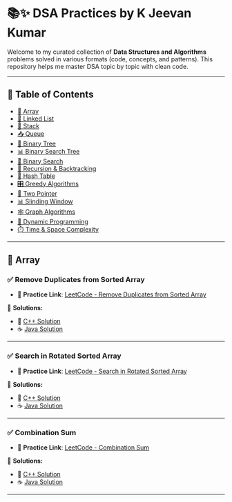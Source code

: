 # 📚✨ DSA Practices by K Jeevan Kumar

Welcome to my curated collection of **Data Structures and Algorithms** problems solved in various formats (code, concepts, and patterns). This repository helps me master DSA topic by topic with clean code.

---

## 📌 Table of Contents

- [🔢 Array](#-array)
- [🔗 Linked List](#-linked-list)
- [🧮 Stack](#-stack)
- [📥 Queue](#-queue)
- [🌲 Binary Tree](#-binary-tree)
- [📊 Binary Search Tree](#-binary-search-tree)
- [🎯 Binary Search](#-binary-search)
- [🧠 Recursion & Backtracking](#-recursion--backtracking)
- [🧩 Hash Table](#-hash-table)
- [🎛️ Greedy Algorithms](#-greedy-algorithms)
- [🔁 Two Pointer](#-two-pointer)
- [📊 Slinding Window](#-slinding-window)
- [🕸️ Graph Algorithms](#-graph-algorithms)
- [🔄 Dynamic Programming](#-dynamic-programming)
- [⏱️ Time & Space Complexity](#-time--space-complexity)

---

## 🔢 Array

### ✅ Remove Duplicates from Sorted Array

- 🔗 **Practice Link**: [LeetCode - Remove Duplicates from Sorted Array](https://leetcode.com/problems/remove-duplicates-from-sorted-array/)

📂 **Solutions:**
- 🧾 [C++ Solution](https://github.com/jeevankumar812/DSA-Problems---Jeevan/blob/main/Leetcode/C%2B%2B/Array/removeDuplicates.cpp)
- ☕ [Java Solution](https://github.com/jeevankumar812/DSA-Problems---Jeevan/blob/main/Leetcode/Java/Array/removeDuplicates.java)

---

### ✅ Search in Rotated Sorted Array

- 🔗 **Practice Link**: [LeetCode - Search in Rotated Sorted Array](https://leetcode.com/problems/search-in-rotated-sorted-array/)

📂 **Solutions:**
- 🧾 [C++ Solution](https://github.com/jeevankumar812/DSA-Problems---Jeevan/blob/main/Leetcode/C%2B%2B/Array/search.cpp)
- ☕ [Java Solution](https://github.com/jeevankumar812/DSA-Problems---Jeevan/blob/main/Leetcode/Java/Array/search.java)

---

### ✅ Combination Sum

- 🔗 **Practice Link**: [LeetCode - Combination Sum](https://leetcode.com/problems/combination-sum/)

📂 **Solutions:**
- 🧾 [C++ Solution](https://github.com/jeevankumar812/DSA-Practice---Jeevan/blob/main/Leetcode/C%2B%2B/Array/combinationsum.cpp)
- ☕ [Java Solution](https://github.com/jeevankumar812/DSA-Practice---Jeevan/blob/main/Leetcode/Java/Array/combinationsum.java)

---
